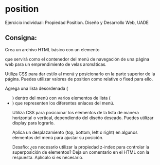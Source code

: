 # position
Ejercicio individual: Propiedad Position. Diseño y Desarrollo Web, UADE   


## Consigna:

Crea un archivo HTML básico con un elemento <nav> que servirá como el contenedor del menú de navegación de una página web para un emprendimiento de velas aromáticas.  

Utiliza CSS para dar estilo al menú y posicionarlo en la parte superior de la página. Puedes utilizar valores de position como relative o fixed para ello.  

Agrega una lista desordenada (<ul>) dentro del menú con varios elementos de lista (<li>) que representen los diferentes enlaces del menú.  

Utiliza CSS para posicionar los elementos de la lista de manera horizontal o vertical, dependiendo del diseño deseado. Puedes utilizar display para lograrlo.  

Aplica un desplazamiento (top, bottom, left o right) en algunos elementos del menú para ajustar su posición.  

Desafío: ¿es necesario utilizar la propiedad z-index para controlar la superposición de elementos? Deja un comentario en el HTML con la respuesta. Aplícalo si es necesario.   
